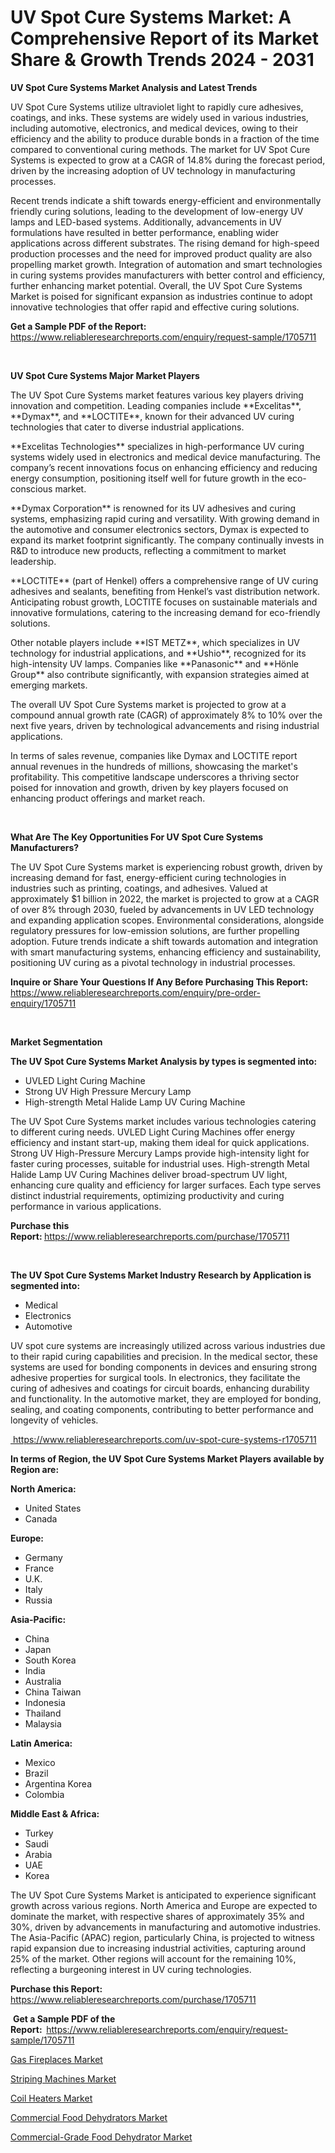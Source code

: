 <p><h1>UV Spot Cure Systems Market: A Comprehensive Report of its Market Share & Growth Trends 2024 - 2031</h1></p><p><strong>UV Spot Cure Systems Market Analysis and Latest Trends</strong></p>
<p><p>UV Spot Cure Systems utilize ultraviolet light to rapidly cure adhesives, coatings, and inks. These systems are widely used in various industries, including automotive, electronics, and medical devices, owing to their efficiency and the ability to produce durable bonds in a fraction of the time compared to conventional curing methods. The market for UV Spot Cure Systems is expected to grow at a CAGR of 14.8% during the forecast period, driven by the increasing adoption of UV technology in manufacturing processes.</p><p>Recent trends indicate a shift towards energy-efficient and environmentally friendly curing solutions, leading to the development of low-energy UV lamps and LED-based systems. Additionally, advancements in UV formulations have resulted in better performance, enabling wider applications across different substrates. The rising demand for high-speed production processes and the need for improved product quality are also propelling market growth. Integration of automation and smart technologies in curing systems provides manufacturers with better control and efficiency, further enhancing market potential. Overall, the UV Spot Cure Systems Market is poised for significant expansion as industries continue to adopt innovative technologies that offer rapid and effective curing solutions.</p></p>
<p><strong>Get a Sample PDF of the Report:&nbsp;</strong> <a href="https://www.reliableresearchreports.com/enquiry/request-sample/1705711?utm_campaign=12&utm_medium=2&utm_source=Github&utm_content=ia&utm_term=21102024&utm_id=uv-spot-cure-systems">https://www.reliableresearchreports.com/enquiry/request-sample/1705711</a></p>
<p>&nbsp;</p>
<p><strong>UV Spot Cure Systems Major Market Players</strong></p>
<p><p>The UV Spot Cure Systems market features various key players driving innovation and competition. Leading companies include **Excelitas**, **Dymax**, and **LOCTITE**, known for their advanced UV curing technologies that cater to diverse industrial applications.</p><p>**Excelitas Technologies** specializes in high-performance UV curing systems widely used in electronics and medical device manufacturing. The company’s recent innovations focus on enhancing efficiency and reducing energy consumption, positioning itself well for future growth in the eco-conscious market.</p><p>**Dymax Corporation** is renowned for its UV adhesives and curing systems, emphasizing rapid curing and versatility. With growing demand in the automotive and consumer electronics sectors, Dymax is expected to expand its market footprint significantly. The company continually invests in R&D to introduce new products, reflecting a commitment to market leadership.</p><p>**LOCTITE** (part of Henkel) offers a comprehensive range of UV curing adhesives and sealants, benefiting from Henkel’s vast distribution network. Anticipating robust growth, LOCTITE focuses on sustainable materials and innovative formulations, catering to the increasing demand for eco-friendly solutions.</p><p>Other notable players include **IST METZ**, which specializes in UV technology for industrial applications, and **Ushio**, recognized for its high-intensity UV lamps. Companies like **Panasonic** and **Hönle Group** also contribute significantly, with expansion strategies aimed at emerging markets.</p><p>The overall UV Spot Cure Systems market is projected to grow at a compound annual growth rate (CAGR) of approximately 8% to 10% over the next five years, driven by technological advancements and rising industrial applications.</p><p>In terms of sales revenue, companies like Dymax and LOCTITE report annual revenues in the hundreds of millions, showcasing the market's profitability. This competitive landscape underscores a thriving sector poised for innovation and growth, driven by key players focused on enhancing product offerings and market reach.</p></p>
<p>&nbsp;</p>
<p><strong>What Are The Key Opportunities For UV Spot Cure Systems Manufacturers?</strong></p>
<p><p>The UV Spot Cure Systems market is experiencing robust growth, driven by increasing demand for fast, energy-efficient curing technologies in industries such as printing, coatings, and adhesives. Valued at approximately $1 billion in 2022, the market is projected to grow at a CAGR of over 8% through 2030, fueled by advancements in UV LED technology and expanding application scopes. Environmental considerations, alongside regulatory pressures for low-emission solutions, are further propelling adoption. Future trends indicate a shift towards automation and integration with smart manufacturing systems, enhancing efficiency and sustainability, positioning UV curing as a pivotal technology in industrial processes.</p></p>
<p><strong>Inquire or Share Your Questions If Any Before Purchasing This Report:</strong> <a href="https://www.reliableresearchreports.com/enquiry/pre-order-enquiry/1705711?utm_campaign=12&utm_medium=2&utm_source=Github&utm_content=ia&utm_term=21102024&utm_id=uv-spot-cure-systems">https://www.reliableresearchreports.com/enquiry/pre-order-enquiry/1705711</a></p>
<p>&nbsp;</p>
<p><strong>Market Segmentation</strong></p>
<p><strong>The UV Spot Cure Systems Market Analysis by types is segmented into:</strong></p>
<p><ul><li>UVLED Light Curing Machine</li><li>Strong UV High Pressure Mercury Lamp</li><li>High-strength Metal Halide Lamp UV Curing Machine</li></ul></p>
<p><p>The UV Spot Cure Systems market includes various technologies catering to different curing needs. UVLED Light Curing Machines offer energy efficiency and instant start-up, making them ideal for quick applications. Strong UV High-Pressure Mercury Lamps provide high-intensity light for faster curing processes, suitable for industrial uses. High-strength Metal Halide Lamp UV Curing Machines deliver broad-spectrum UV light, enhancing cure quality and efficiency for larger surfaces. Each type serves distinct industrial requirements, optimizing productivity and curing performance in various applications.</p></p>
<p><strong>Purchase this Report:&nbsp;</strong><a href="https://www.reliableresearchreports.com/purchase/1705711?utm_campaign=12&utm_medium=2&utm_source=Github&utm_content=ia&utm_term=21102024&utm_id=uv-spot-cure-systems">https://www.reliableresearchreports.com/purchase/1705711</a></p>
<p>&nbsp;</p>
<p><strong>The UV Spot Cure Systems Market Industry Research by Application is segmented into:</strong></p>
<p><ul><li>Medical</li><li>Electronics</li><li>Automotive</li></ul></p>
<p><p>UV spot cure systems are increasingly utilized across various industries due to their rapid curing capabilities and precision. In the medical sector, these systems are used for bonding components in devices and ensuring strong adhesive properties for surgical tools. In electronics, they facilitate the curing of adhesives and coatings for circuit boards, enhancing durability and functionality. In the automotive market, they are employed for bonding, sealing, and coating components, contributing to better performance and longevity of vehicles.</p></p>
<p><a href="https://www.reliableresearchreports.com/uv-spot-cure-systems-r1705711?utm_campaign=12&utm_medium=2&utm_source=Github&utm_content=ia&utm_term=21102024&utm_id=uv-spot-cure-systems">&nbsp;https://www.reliableresearchreports.com/uv-spot-cure-systems-r1705711</a></p>
<p><strong>In terms of Region, the UV Spot Cure Systems Market Players available by Region are:</strong></p>
<p>
    <p> <strong> North America: </strong>
        <ul>
            <li>United States</li>
            <li>Canada</li>
        </ul>
        </p> 
    <p> <strong> Europe: </strong>
        <ul>
            <li>Germany</li>
            <li>France</li>
            <li>U.K.</li>
            <li>Italy</li>
            <li>Russia</li>
        </ul>
        </p> 
    <p> <strong> Asia-Pacific: </strong>
        <ul>
            <li>China</li>
            <li>Japan</li>
            <li>South Korea</li>
            <li>India</li>
            <li>Australia</li>
            <li>China Taiwan</li>
            <li>Indonesia</li>
            <li>Thailand</li>
            <li>Malaysia</li>
        </ul>
        </p> 
    <p> <strong> Latin America: </strong>
        <ul>
            <li>Mexico</li>
            <li>Brazil</li>
            <li>Argentina Korea</li>
            <li>Colombia</li>
        </ul>
        </p> 
    <p> <strong> Middle East & Africa: </strong>
        <ul>
            <li>Turkey</li>
            <li>Saudi</li>
            <li>Arabia</li>
            <li>UAE</li>
            <li>Korea</li>
        </ul>
    </p>
    </p>
<p><p>The UV Spot Cure Systems Market is anticipated to experience significant growth across various regions. North America and Europe are expected to dominate the market, with respective shares of approximately 35% and 30%, driven by advancements in manufacturing and automotive industries. The Asia-Pacific (APAC) region, particularly China, is projected to witness rapid expansion due to increasing industrial activities, capturing around 25% of the market. Other regions will account for the remaining 10%, reflecting a burgeoning interest in UV curing technologies.</p></p>
<p><strong>Purchase this Report: </strong><a href="https://www.reliableresearchreports.com/purchase/1705711?utm_campaign=12&utm_medium=2&utm_source=Github&utm_content=ia&utm_term=21102024&utm_id=uv-spot-cure-systems">https://www.reliableresearchreports.com/purchase/1705711</a></p>
<p>&nbsp;<strong>Get a Sample PDF of the Report:&nbsp;&nbsp;</strong><a href="https://www.reliableresearchreports.com/enquiry/request-sample/1705711?utm_campaign=12&utm_medium=2&utm_source=Github&utm_content=ia&utm_term=21102024&utm_id=uv-spot-cure-systems">https://www.reliableresearchreports.com/enquiry/request-sample/1705711</a></p>
<p><strong></strong></p>
<p><p><a href="https://www.linkedin.com/pulse/strategic-insights-global-gas-fireplaces-market-trends-6hnje?utm_campaign=12&utm_medium=2&utm_source=Github&utm_content=ia&utm_term=21102024&utm_id=uv-spot-cure-systems">Gas Fireplaces Market</a></p><p><a href="https://www.linkedin.com/pulse/emerging-trends-striping-machines-market-global-outlook-pobie?utm_campaign=12&utm_medium=2&utm_source=Github&utm_content=ia&utm_term=21102024&utm_id=uv-spot-cure-systems">Striping Machines Market</a></p><p><a href="https://issuu.com/reportprime-2/docs/coil-heaters-market-size-2030.pptx_8748afad9d26e6?utm_campaign=12&utm_medium=2&utm_source=Github&utm_content=ia&utm_term=21102024&utm_id=uv-spot-cure-systems">Coil Heaters Market</a></p><p><a href="https://github.com/ambertqocronceb/Market-Research-Report-List-1/blob/main/commercial-food-dehydrators-market.md?utm_campaign=12&utm_medium=2&utm_source=Github&utm_content=ia&utm_term=21102024&utm_id=uv-spot-cure-systems">Commercial Food Dehydrators Market</a></p><p><a href="https://github.com/ellinutterosx5/Market-Research-Report-List-1/blob/main/commercial-grade-food-dehydrator-market.md?utm_campaign=12&utm_medium=2&utm_source=Github&utm_content=ia&utm_term=21102024&utm_id=uv-spot-cure-systems">Commercial-Grade Food Dehydrator Market</a></p></p>